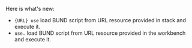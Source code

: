 Here is what's new:
* ```{URL} use``` load BUND script from URL resource provided in stack and execute it.
* ```use.``` load BUND script from URL resource provided in the workbench and execute it.

